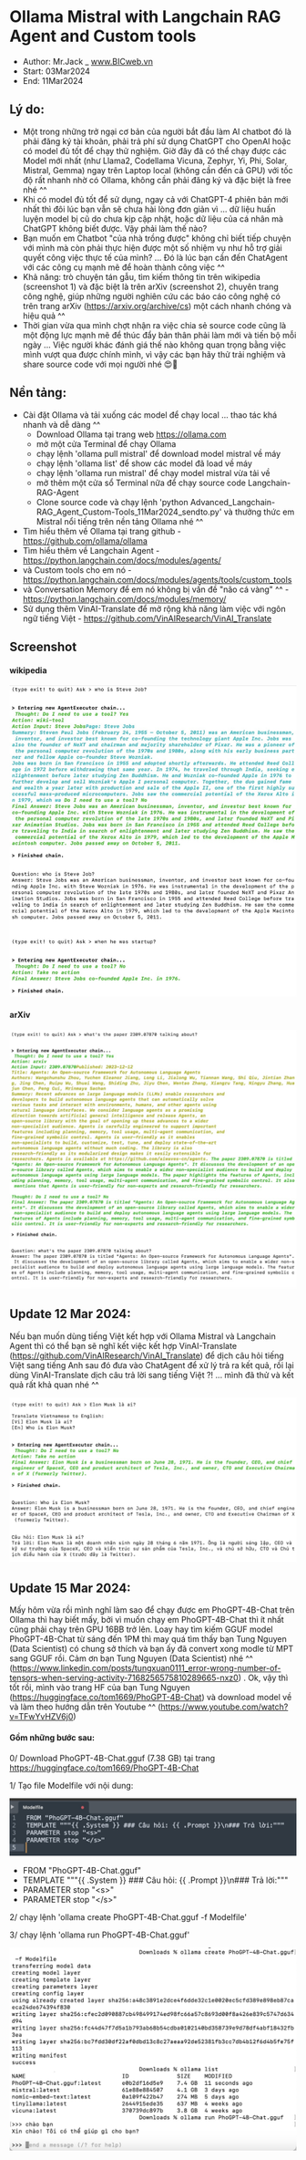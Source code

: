 # Ollama Mistral with Langchain RAG Agent and Custom tools
- Author: Mr.Jack _ www.BICweb.vn
- Start: 03Mar2024
- End: 11Mar2024

## Lý do:
- Một trong những trở ngại cơ bản của người bắt đầu làm AI chatbot đó là phải đăng ký tài khoản, phải trả phí sử dụng ChatGPT cho OpenAI hoặc có model đủ tốt để chạy thử nghiệm. Giờ đây đã có thể chạy được các Model mới nhất (như Llama2, Codellama Vicuna, Zephyr, Yi, Phi, Solar, Mistral, Gemma) ngay trên Laptop local (không cần đến cả GPU) với tốc độ rất nhanh nhờ có Ollama, không cần phải đăng ký và đặc biệt là free nhé ^^
- Khi có model đủ tốt để sử dụng, ngay cả với ChatGPT-4 phiên bản mới nhất thì đôi lúc bạn vẫn sẽ chưa hài lòng đơn giản vì ... dữ liệu huấn luyện model bị cũ do chưa kịp cập nhật, hoặc dữ liệu của cá nhân mà ChatGPT không biết được. Vậy phải làm thế nào?
- Bạn muốn em Chatbot "của nhà trồng được" không chỉ biết tiếp chuyện với mình mà còn phải thực hiện được một số nhiệm vụ như hỗ trợ giải quyết công việc thực tế của mình? ... Đó là lúc bạn cần đến ChatAgent với các công cụ mạnh mẽ để hoàn thành công việc ^^
- Khả năng: trò chuyện tán gẫu, tìm kiếm thông tin trên wikipedia (screenshot 1) và đặc biệt là trên arXiv (screenshot 2), chuyên trang công nghệ, giúp những người nghiên cứu các báo cáo công nghệ có trên trang arXiv (https://arxiv.org/archive/cs) một cách nhanh chóng và hiệu quả ^^
- Thời gian vừa qua mình chợt nhận ra việc chia sẻ source code cũng là một động lực mạnh mẽ để thúc đẩy bản thân phải làm mới và tiến bộ mỗi ngày ... Việc người khác đánh giá thế nào không quan trọng bằng việc mình vượt qua được chính mình, vì vậy các bạn hãy thử trải nghiệm và share source code với mọi người nhé 😍🥳

## Nền tảng:
- Cài đặt Ollama và tải xuống các model để chạy local ... thao tác khá nhanh và dễ dàng ^^
  - Download Ollama tại trang web https://ollama.com
  - mở một cửa Terminal để chạy Ollama
  - chạy lệnh 'ollama pull mistral' để download model mistral về máy
  - chạy lệnh 'ollama list' để show các model đã load về máy
  - chạy lệnh 'ollama run mistral' để chạy model mistral vừa tải về
  - mở thêm một cửa sổ Terminal nữa để chạy source code Langchain-RAG-Agent
  - Clone source code và chạy lệnh 'python Advanced_Langchain-RAG_Agent_Custom-Tools_11Mar2024_sendto.py' và thưởng thức em Mistral nổi tiếng trên nền tảng Ollama nhé ^^
- Tìm hiểu thêm về Ollama tại trang github - https://github.com/ollama/ollama
- Tìm hiểu thêm về Langchain Agent - https://python.langchain.com/docs/modules/agents/
- và Custom tools cho em nó - https://python.langchain.com/docs/modules/agents/tools/custom_tools
- và Conversation Memory để em nó không bị vấn đề "não cá vàng" ^^ - https://python.langchain.com/docs/modules/memory/
- Sử dụng thêm VinAI-Translate để mở rộng khả năng làm việc với ngôn ngữ tiếng Việt - https://github.com/VinAIResearch/VinAI_Translate

## Screenshot
#### wikipedia
![alt-text](https://github.com/Mr-Jack-Tung/Ollama-Mistral-with-Langchain-RAG-Agent-and-Custom-tools/blob/main/Ollama%20Mistral%20with%20Langchain%20RAG%20Agent%20and%20Custom%20tools%20-%20Screenshot.jpg)

#### arXiv
![alt-text](https://github.com/Mr-Jack-Tung/Ollama-Mistral-with-Langchain-RAG-Agent-and-Custom-tools/blob/main/Ollama%20Mistral%20with%20Langchain%20RAG%20Agent%20and%20Custom%20tools%20-%20Screenshot-2.jpg)

## Update 12 Mar 2024:
Nếu bạn muốn dùng tiếng Việt kết hợp với Ollama Mistral và Langchain Agent thì có thể bạn sẽ nghĩ kết việc kết hợp VinAI-Translate (https://github.com/VinAIResearch/VinAI_Translate) để dịch câu hỏi tiếng Việt sang tiếng Anh sau đó đưa vào ChatAgent để xử lý trả ra kết quả, rồi lại dùng VinAI-Translate dịch câu trả lời sang tiếng Việt ?! ... mình đã thử và kết quả rất khả quan nhé ^^

![alt-text](https://github.com/Mr-Jack-Tung/Ollama-Mistral-with-Langchain-RAG-Agent-and-Custom-tools/blob/main/VinAI-Translate%20with%20Ollama%20Mistral%20with%20Langchain%20RAG%20Agent%20and%20Custom%20tools%20-%20Screenshot-3.jpg)

## Update 15 Mar 2024:
Mấy hôm vừa rồi mình nghĩ làm sao để chạy được em PhoGPT-4B-Chat trên Ollama thì hay biết mấy, bởi vì muốn chạy em PhoGPT-4B-Chat thì ít nhất cũng phải chạy trên GPU 16BB trở lên. Loay hay tìm kiếm GGUF model PhoGPT-4B-Chat từ sáng đến 1PM thì may quá tìm thấy bạn Tung Nguyen (Data Scientist) có chung sở thích và bạn ấy đã convert xong modle từ MPT sang GGUF rồi. Cảm ơn bạn Tung Nguyen (Data Scientist) nhé ^^ (https://www.linkedin.com/posts/tungxuan0111_error-wrong-number-of-tensors-when-serving-activity-7168256575810289665-nxz0) . Ok, vậy thì tốt rồi, mình vào trang HF của bạn Tung Nguyen (https://huggingface.co/tom1669/PhoGPT-4B-Chat) và download model về và làm theo hướng dẫn trên Youtube ^^ (https://www.youtube.com/watch?v=TFwYvHZV6j0) 

#### Gồm những bước sau:
0/ Download PhoGPT-4B-Chat.gguf (7.38 GB) tại trang https://huggingface.co/tom1669/PhoGPT-4B-Chat

1/ Tạo file Modelfile với nội dung:

![alt-text](https://github.com/Mr-Jack-Tung/Ollama-Mistral-with-Langchain-RAG-Agent-and-Custom-tools/blob/main/PhoGPT-4B-Chat-Ollama-Modelfile.jpg)

- FROM "PhoGPT-4B-Chat.gguf"
- TEMPLATE """{{ .System }} ### Câu hỏi: {{ .Prompt }}\n### Trả lời:"""
- PARAMETER stop "\<s\>"
- PARAMETER stop "\<\/s\>"

2/ chạy lệnh 'ollama create PhoGPT-4B-Chat.gguf -f Modelfile'

3/ chạy lệnh 'ollama run PhoGPT-4B-Chat.gguf'

![alt-text](https://github.com/Mr-Jack-Tung/Ollama-Mistral-with-Langchain-RAG-Agent-and-Custom-tools/blob/main/PhoGPT-4B-Chat-Ollama-Setup%26Run.jpg)

